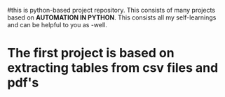 #this is python-based project repository. This consists of many projects based on **AUTOMATION IN PYTHON**. This consists all my self-learnings and can be helpful to you as -well.
# The first project is based on extracting tables from csv files and pdf's 
